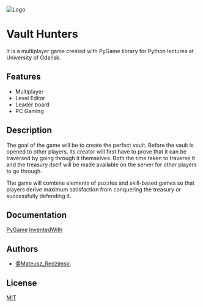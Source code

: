 
![Logo](https://i.imgur.com/odIqYfL.jpeg)


# Vault Hunters

It is a multiplayer game created with PyGame library for Python lectures at University of Gdańsk.


## Features

- Multiplayer
- Level Editor
- Leader board
- PC Gaming


## Description

The goal of the game will be to create the perfect vault. Before the vault is opened to other players, its creator will first have to prove that it can be traversed by going through it themselves. Both the time taken to traverse it and the treasury itself will be made available on the server for other players to go through.

The game will combine elements of puzzles and skill-based games so that players derive maximum satisfaction from conquering the treasury or successfully defending it.
## Documentation

[PyGame](https://www.pygame.org/docs/)
[InventedWith](https://inventwithpython.com/pygame/)

## Authors

- [@Mateusz_Redzimski](https://www.github.com/Frevoste)


## License

[MIT](https://choosealicense.com/licenses/mit/)

